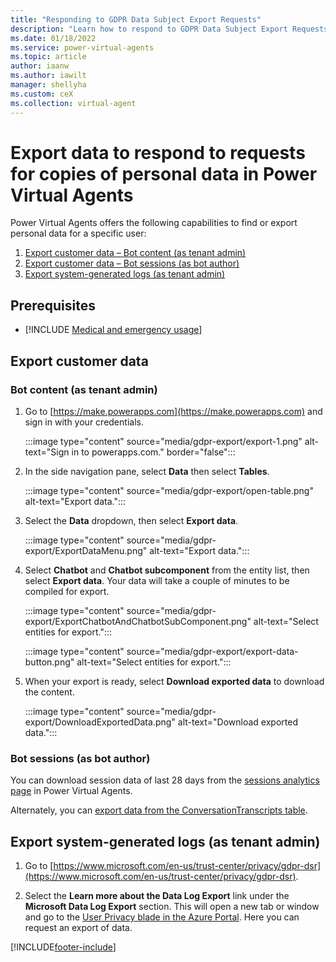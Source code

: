 ```yaml
---
title: "Responding to GDPR Data Subject Export Requests"
description: "Learn how to respond​ to GDPR Data Subject Export Requests for Power Virtual Agents."
ms.date: 01/18/2022
ms.service: power-virtual-agents
ms.topic: article
author: iaanw
ms.author: iawilt
manager: shellyha
ms.custom: ceX
ms.collection: virtual-agent
---
```


# Export data to respond to requests for copies of personal data in Power Virtual Agents




Power Virtual Agents offers the following capabilities to find or export personal data for a specific user:

1. [Export customer data – Bot content (as tenant admin)](#bot-content-as-tenant-admin)
2. [Export customer data – Bot sessions (as bot author)](#bot-sessions-as-bot-author)
3. [Export system-generated logs (as tenant admin)](#export-system-generated-logs-as-tenant-admin)


## Prerequisites

- [!INCLUDE [Medical and emergency usage](includes/pva-usage-limitations.md)]


## Export customer data 

### Bot content (as tenant admin)

1. Go to [https://make.powerapps.com](https://make.powerapps.com) and sign in with your credentials.

   :::image type="content" source="media/gdpr-export/export-1.png" alt-text="Sign in to powerapps.com." border="false":::

1. In the side navigation pane, select **Data** then select **Tables**.
   
   :::image type="content" source="media/gdpr-export/open-table.png" alt-text="Export data.":::

1. Select the **Data** dropdown, then select **Export data**.

   :::image type="content" source="media/gdpr-export/ExportDataMenu.png" alt-text="Export data.":::

1. Select **Chatbot** and **Chatbot subcomponent** from the entity list, then select **Export data**. Your data will take a couple of minutes to be compiled for export.

   :::image type="content" source="media/gdpr-export/ExportChatbotAndChatbotSubComponent.png" alt-text="Select entities for export.":::

   :::image type="content" source="media/gdpr-export/export-data-button.png" alt-text="Select entities for export.":::

1. When your export is ready, select **Download exported data** to download the content.

   :::image type="content" source="media/gdpr-export/DownloadExportedData.png" alt-text="Download exported data.":::


### Bot sessions (as bot author)
 
You can download session data of last 28 days from the [sessions analytics page](analytics-sessions.md) in Power Virtual Agents. 

Alternately, you can [export data from the ConversationTranscripts table](analytics-sessions.md#export-conversation-transcripts).


## Export system-generated logs (as tenant admin)

1. Go to [https://www.microsoft.com/en-us/trust-center/privacy/gdpr-dsr](https://www.microsoft.com/en-us/trust-center/privacy/gdpr-dsr).

2. Select the **Learn more about the Data Log Export** link under the **Microsoft Data Log Export** section. This will open a new tab or window and go to the [User Privacy blade in the Azure Portal](https://portal.azure.com/#blade/Microsoft_Azure_Policy/UserPrivacyMenuBlade/Overview). Here you can request an export of data.



[!INCLUDE[footer-include](includes/footer-banner.md)]
